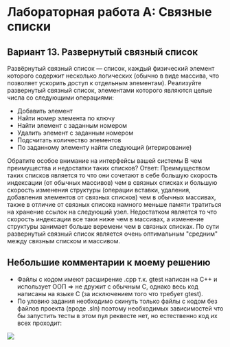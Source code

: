 # Лабораторная работа А: Связные списки
## Вариант 13. Развернутый связный список
Развёрнутый связный список — список, каждый физический элемент которого содержит несколько
логических (обычно в виде массива, что позволяет ускорить доступ к отдельным элементам).
Реализуйте развернутый связный список, элементами которого являются целые числа со
следующими операциями:
- Добавить элемент
- Найти номер элемента по ключу
- Найти элемент с заданным номером
- Удалить элемент с заданным номером
- Подсчитать количество элементов
- По заданному элементу найти следующий (итерирование)

Обратите особое внимание на интерфейсы вашей системы
В чем преимущества и недостатки таких списков? Ответ: Преимуществом таких списков является то что они сочетают в себе большую скорость индексации (от обычных массивов) чем в связных списках и большую скорость изменения структуры (операции вставки, удаления, добавления элементов от связных списков) чем в обычных массивах, также в отличие от связных списокв намного меньше памяти тратиться на хранение ссылок на следующий узел. Недостатком является то что скорость индексации все таки ниже чем в массивах, а изменение структуры занимает больше веремени чем в связных списках. По сути развернутый связный список является очень оптимальным "средним" между связным списком и массивом.

## Небольшие комментарии к моему решению
- Файлы с кодом имеют расширение .cpp  т.к. gtest написан на C++ и использует ООП => не дружит с обычным С, однако весь код написаны на языке С (за исключением того что требует gtest).
- По уловию задания необходимо скинуть только файлы с кодом без файлов проекта (вроде .sln) поэтому необходимых зависимостей что бы запустить тесты в этом пул реквесте нет, но естественно код их всех проходит:
<image src="/images/test.jpg">
